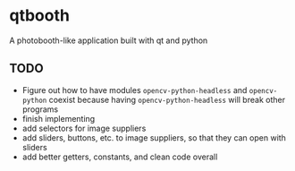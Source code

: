 # qtbooth

A photobooth-like application built with qt and python

## TODO

* Figure out how to have modules `opencv-python-headless` and `opencv-python` coexist because having `opencv-python-headless` will break other programs
* finish implementing
* add selectors for image suppliers
* add sliders, buttons, etc. to image suppliers, so that they can open with sliders
* add better getters, constants, and clean code overall
